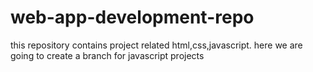 # web-app-development-repo
this repository contains project related html,css,javascript.
here we are going to create a branch for javascript projects